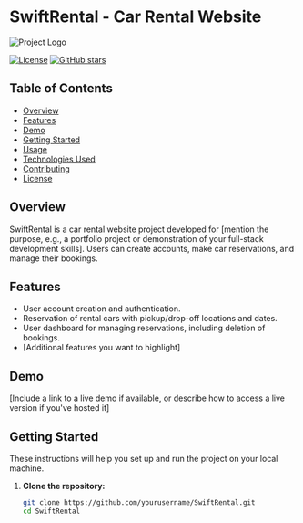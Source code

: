 # SwiftRental - Car Rental Website

![Project Logo](/swiftrentals/FrontEnd/src/components/img/logoSwiftREntals.png) <!-- If you have a project logo, include it here -->

[![License](https://img.shields.io/badge/license-MIT-blue.svg)](LICENSE)
[![GitHub stars](https://img.shields.io/github/stars/yourusername/SwiftRental)](https://github.com/yourusername/SwiftRental/stargazers)

## Table of Contents

- [Overview](#overview)
- [Features](#features)
- [Demo](#demo)
- [Getting Started](#getting-started)
- [Usage](#usage)
- [Technologies Used](#technologies-used)
- [Contributing](#contributing)
- [License](#license)

## Overview

SwiftRental is a car rental website project developed for [mention the purpose, e.g., a portfolio project or demonstration of your full-stack development skills]. Users can create accounts, make car reservations, and manage their bookings.

## Features

- User account creation and authentication.
- Reservation of rental cars with pickup/drop-off locations and dates.
- User dashboard for managing reservations, including deletion of bookings.
- [Additional features you want to highlight]

## Demo

[Include a link to a live demo if available, or describe how to access a live version if you've hosted it]

## Getting Started

These instructions will help you set up and run the project on your local machine.

1. **Clone the repository:**

   ```sh
   git clone https://github.com/yourusername/SwiftRental.git
   cd SwiftRental
